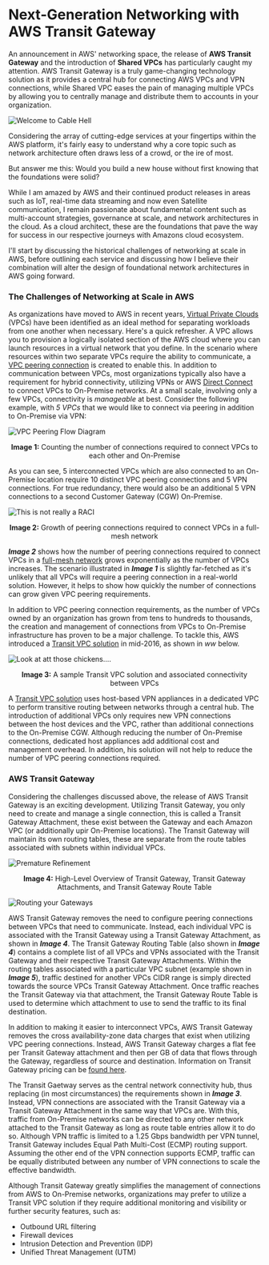 # Next-Generation Networking with AWS Transit Gateway

An announcement in AWS' networking space, the release of **AWS Transit Gateway** and the introduction of **Shared VPCs** has particularly caught my attention. AWS Transit Gateway is a truly game-changing technology solution as it provides a central hub for connecting AWS VPCs and VPN connections, while Shared VPC eases the pain of managing multiple VPCs by allowing you to centrally manage and distribute them to accounts in your organization.

![Welcome to Cable Hell](assets/transitgateway.jpg)

Considering the array of cutting-edge services at your fingertips within the AWS platform, it's fairly easy to understand why a core topic such as network architecture often draws less of a crowd, or the ire of most.

But answer me this: Would you build a new house without first knowing that the foundations were solid?

While I am amazed by AWS and their continued product releases in areas such as IoT, real-time data streaming and now even Satellite communication, I remain passionate about fundamental content such as multi-account strategies, governance at scale, and network architectures in the cloud. As a cloud architect, these are the foundations that pave the way for success in our respective journeys with Amazons cloud ecosystem.

I'll start by discussing the historical challenges of networking at scale in AWS, before outlining each service and discussing how I believe their combination will alter the design of foundational network architectures in AWS going forward.


### The Challenges of Networking at Scale in AWS

As organizations have moved to AWS in recent years, [Virtual Private Clouds](https://docs.aws.amazon.com/vpc/latest/userguide/what-is-amazon-vpc.html) (VPCs) have been identified as an ideal method for separating workloads from one another when necessary. Here's a quick refresher. A VPC allows you to provision a logically isolated section of the AWS cloud where you can launch resources in a virtual network that you define. In the scenario where resources within two separate VPCs require the ability to communicate, a [VPC peering connection](https://github.com/ehime/paper-vpcpeering) is created to enable this. In addition to communication between VPCs, most organizations typically also have a requirement for hybrid connectivity, utilizing VPNs or AWS [Direct Connect](https://docs.aws.amazon.com/directconnect/latest/UserGuide/Welcome.html) to connect VPCs to On-Premise networks. At a small scale, involving only a few VPCs, connectivity is _manageable_ at best. Consider the following example, with _5 VPCs_ that we would like to connect via peering in addition to On-Premise via VPN:

![VPC Peering Flow Diagram](assets/vpc-peering.png)

<sub><center><b>Image 1:</b> Counting the number of connections required to connect VPCs to each other and On-Premise</center></sub>

As you can see, 5 interconnected VPCs which are also connected to an On-Premise location require 10 distinct VPC peering connections and 5 VPN connections. For true redundancy, there would also be an additional 5 VPN connections to a second Customer Gateway (CGW) On-Premise.

![This is not really a RACI](assets/raci.png)

<sub><center><b>Image 2:</b> Growth of peering connections required to connect VPCs in a full-mesh network</center></sub>


_**Image 2**_ shows how the number of peering connections required to connect VPCs in a [full-mesh network](https://www.webopedia.com/TERM/M/mesh.html) grows exponentially as the number of VPCs increases. The scenario illustrated in _**Image 1**_ is slightly far-fetched as it's unlikely that all VPCs will require a peering connection in a real-world solution. However, it helps to show how quickly the number of connections can grow given VPC peering requirements.

In addition to VPC peering connection requirements, as the number of VPCs owned by an organization has grown from tens to hundreds to thousands, the creation and management of connections from VPCs to On-Premise infrastructure has proven to be a major challenge. To tackle this, AWS introduced a [Transit VPC solution](https://aws.amazon.com/blogs/aws/aws-solution-transit-vpc/) in mid-2016, as shown in _ww_ below.

![Look at att those chickens....](assets/transit-assoc.png)

<sub><center><b>Image 3:</b> A sample Transit VPC solution and associated connectivity between VPCs</center></sub>


A [Transit VPC solution](https://aws.amazon.com/blogs/aws/aws-solution-transit-vpc/) uses host-based VPN appliances in a dedicated VPC to perform transitive routing between networks through a central hub. The introduction of additional VPCs only requires new VPN connections between the host devices and the VPC, rather than additional connections to the On-Premise CGW. Although reducing the number of On-Premise connections, dedicated host appliances add additional cost and management overhead. In addition, his solution will not help to reduce the number of VPC peering connections required.


### AWS Transit Gateway

Considering the challenges discussed above, the release of AWS Transit Gateway is an exciting development. Utilizing Transit Gateway, you only need to create and manage a single connection, this is called a Transit Gateway Attachment, these exist between the Gateway and each Amazon VPC (or additionally upir On-Premise locations). The Transit Gateway will maintain its own routing tables, these are separate from the route tables associated with subnets within individual VPCs.

![Premature Refinement](assets/gateway-assoc.png)

<sub><center><b>Image 4:</b> High-Level Overview of Transit Gateway, Transit Gateway Attachments, and Transit Gateway Route Table</center></sub>

![Routing your Gateways](assets/route-table.png)

AWS Transit Gateway removes the need to configure peering connections between VPCs that need to communicate. Instead, each individual VPC is associated with the Transit Gateway using a Transit Gateway Attachment, as shown in _**Image 4**_. The Transit Gateway Routing Table (also shown in _**Image 4**_) contains a complete list of all VPCs and VPNs associated with the Transit Gateway and their respective Transit Gateway Attachments. Within the routing tables associated with a particular VPC subnet (example shown in _**Image 5**_), traffic destined for another VPCs CIDR range is simply directed towards the source VPCs Transit Gateway Attachment. Once traffic reaches the Transit Gateway via that attachment, the Transit Gateway Route Table is used to determine which attachment to use to send the traffic to its final destination.

In addition to making it easier to interconnect VPCs, AWS Transit Gateway removes the cross availability-zone data charges that exist when utilizing VPC peering connections. Instead, AWS Transit Gateway charges a flat fee per Transit Gateway attachment and then per GB of data that flows through the Gateway, regardless of source and destination. Information on Transit Gateway pricing can be [found here](https://aws.amazon.com/transit-gateway/pricing/).


The Transit Gaetway serves as the central network connectivity hub, thus replacing (in most circumstances) the requirements shown in _**Image 3**_. Instead, VPN connections are associated with the Transit Gateway via a Transit Gateway Attachment in the same way that VPCs are. With this, traffic from On-Premise networks can be directed to any other network attached to the Transit Gateway as long as route table entries allow it to do so. Although VPN traffic is limited to a 1.25 Gbps bandwidth per VPN tunnel, Transit Gateway includes Equal Path Multi-Cost (ECMP) routing support. Assuming the other end of the VPN connection supports ECMP, traffic can be equally distributed between any number of VPN connections to scale the effective bandwidth.

Although Transit Gateway greatly simplifies the management of connections from AWS to On-Premise networks, organizations may prefer to utilize a Transit VPC solution if they require additional monitoring and visibility or further security features, such as:

  - Outbound URL filtering
  - Firewall devices
  - Intrusion Detection and Prevention (IDP)
  - Unified Threat Management (UTM)
